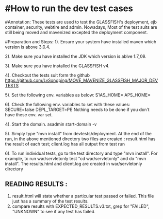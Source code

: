 #How to run the dev test cases
================================
#Annotation: 
These tests are used to test the GLASSFISH's deployment, ejb container, security, webtire and admin.
Nowadays, Most of the test suits are still being moved and mavenized excepted the deployment component.


#Preparation and Steps:
1). Ensure your system have installed maven which version is above 3.0.4.

2). Make sure you have installed the JDK which version is ablve 1.7_09.

3). Make sure you have installed the GLASSFISH v4.

4). Checkout the tests suit form the github https://github.com/LvSongping/MOVE_MAVENIZE_GLASSFISH_MAJOR_DEVTESTS

5). Set the following env. variables as below:
        S1AS_HOME=<glassfish v4 installation>
        APS_HOME=<appserv-tests>

6). Check the following env. variables to set with these values:
		SECURE=false
		DEPL_TARGET=PE
		Nothing needs to be done if you don't have these env. var set.

4). Start the domain.
		asadmin start-domain -v 

5). Simply type "mvn install" from devtests/deployment.  At the end
    of the run, in the above mentioned directory two files are created :
    result.html has the result of each test; client.log has all output from test run

6). To run individual tests, go to the test directory and type "mvn install". For
    example, to run war/servletonly test "cd war/servletonly" and do "mvn install".
    The results.html and client.log are created in war/servletonly directory



READING RESULTS :
-----------------
1. result.html will state whether a particular test passed or failed. This
   file just has a summary of the test results.
2. compare results with EXPECTED_RESULTS.v3.txt, grep for "FAILED", "UNKNOWN" to see if any test has failed.
